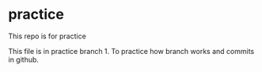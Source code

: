 # practice
This repo is for practice

This file is in practice branch 1. To practice how branch works and commits in github.
